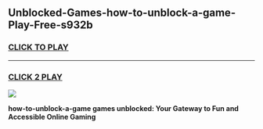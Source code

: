 
## Unblocked-Games-how-to-unblock-a-game-Play-Free-s932b
<h3>
<a href="https://premium76.site?title=how-to-unblock-a-game&ref=22A">CLICK TO PLAY</a></h3>
<hr>

<h3>
<a href="https://premium76.site?title=how-to-unblock-a-game&ref=22A">CLICK 2 PLAY</a>
  
</h3>

<a href="https://premium76.site?title=how-to-unblock-a-game&ref=22A"><img src="https://clearcache.store/games.png"></a>


**how-to-unblock-a-game games unblocked: Your Gateway to Fun and Accessible Online Gaming**
